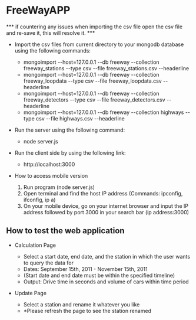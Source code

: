 # FreeWayAPP

*** if countering any issues when importing the csv file open the csv file and re-save it, this will resolve it. ***
* Import the csv files from current directory to your mongodb database using the following commands:
    - mongoimport --host=127.0.0.1 --db freeway --collection freeway_stations --type csv --file freeway_stations.csv --headerline
    - mongoimport --host=127.0.0.1 --db freeway --collection freeway_loopdata --type csv --file freeway_loopdata.csv --headerline
    - mongoimport --host=127.0.0.1 --db freeway --collection freeway_detectors --type csv --file freeway_detectors.csv --headerline
    - mongoimport --host=127.0.0.1 --db freeway --collection highways --type csv --file highways.csv --headerline

* Run the server using the following command:
    - node server.js

* Run the client side by using the following link:
    - http://localhost:3000
    
  
* How to access mobile version
    1. Run program (node server.js)
    2. Open terminal and find the host IP address (Commands: ipconfig, ifconfig, ip a)
    3. On your mobile device, go on your internet browser and input the IP address followed by port 3000 in your search bar
      (ip address:3000)
   
    
How to test the web application
-------------------------------
 
* Calculation Page
    - Select a start date, end date, and the station in which the user wants to query the data for 
    - Dates: September 15th, 2011 - November 15th, 2011
    - (Start date and end date must be within the specified timeline)
    - Output: Drive time in seconds and volume of cars within time period
   
* Update Page
    - Select a station and rename it whatever you like
    - *Please refresh the page to see the station renamed
    
